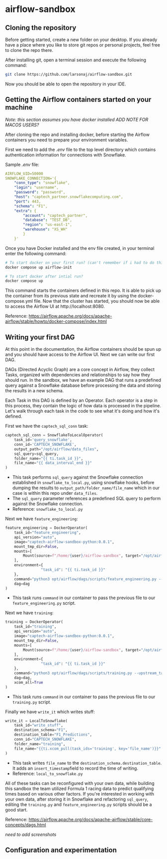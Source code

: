 

# airflow-sandbox

## Cloning the repository 

Before getting started, create a new folder on your desktop. If you already have a place where you like to store git repos or personal projects, feel free to clone the repo there. 

After installing git, open a terminal session and execute the following command:

```zsh
git clone https://github.com/larsonaj/airflow-sandbox.git
```

Now you should be able to open the repository in your IDE.



## Getting the Airflow containers started on your machine
*Note: this section assumes you have docker installed*
*ADD NOTE FOR MACOS USERS?*

After cloning the repo and installing docker, before starting the Airflow containers you need to prepare your environment variables.

First we need to add the *.env* file to the top level directory which contains authentication information for connections with Snowflake. 

Sample *.env* file:

```yaml
AIRFLOW_UID=50000  
SNOWFLAKE_CONNECTION='{
	"conn_type": "snowflake",
	"login": "username",
	"password": "password",
	"host": "captech_partner.snowflakecomputing.com",
	"port": 443,
	"schema": "F1",
	"extra": {
		"account": "captech_partner",
		"database": "TEST_DB",
		"region": "us-east-1",
		"warehouse": "XS_WH"
		}
	}'
```

Once you have Docker installed and the env file created, in your terminal enter the following command:


```zsh
# To start docker on your first run? (can't remember if i had to do this to start)
docker compose up airflow-init

# To start docker after intial run?
docker compose up
```


This command starts the containers defined in this repo. It is able to pick up the container from its previous state and recreate it by using the docker-compose.yml file. Now that the cluster has started, you should now be able to access the Airflow UI at http://localhost:8080.


Reference: https://airflow.apache.org/docs/apache-airflow/stable/howto/docker-compose/index.html

## Writing your first DAG

At this point in the documentation, the Airflow containers should be spun up and you should have access to the Airflow UI. Next we can write our first DAG. 

DAGs (Directed Acyclic Graph) are a core concept in Airflow, they collect Tasks, organized with dependencies and relationships to say how they should run. In the sandbox, we have an example DAG that runs a predefined query against a Snowflake database before processing the data and storing the results in a new schema. 

Each Task in this DAG is defined by an Operator. Each operator is a step in this process, they contain the logic of how data is processed in the pipeline. Let's walk through each task in the code to see what it's doing and how it's defined.

First we have the `captech_sql_conn` task:

```python
captech_sql_conn = SnowflakeToLocalOperator(
    task_id='query_snowflake',
    conn_id='CAPTECH_SNOWFLAKE',
    output_path="/opt/airflow/data_files",
    sql_query=sql_query,
    folder_name="{{ ti.task_id }}",
    file_name="{{ data_interval_end }}"
)
```
- This task performs `sql_query` against the Snowflake connection established in `snowflake_to_local.py`, using snowflake hooks, before dumping the results to `output_path/folder_name/file_name` which in our case is within this repo under `data_files`.
- The `sql_query` parameter references a predefined SQL query to perform against the Snowflake connection.
- Reference: `snowflake_to_local.py`


Next we have `feature_engineering`:

```python
feature_engineering = DockerOperator(
    task_id="feature_engineering",
    api_version="auto",
    image="captech-airflow-sandbox-python:0.0.1",
    mount_tmp_dir=False,
    mounts=[
        Mount(source=f"/home/{user}/airflow-sandbox", target="/opt/airflow/", type="bind")
    ],
    environment={
                "task_id": "{{ ti.task_id }}"
    },
    command="python3 opt/airflow/dags/scripts/feature_engineering.py --upstream_task {{ ti.task.upstream_task_ids.pop() }} --filename {{data_interval_end}}.csv",
    dag=dag
)
```
- This task runs `command` in our container to pass the previous file to our `feature_engineering.py` script.


Next we have `training`:

```python
training = DockerOperator(
    task_id="training",
    api_version="auto",
    image="captech-airflow-sandbox-python:0.0.1",
    mount_tmp_dir=False,
    mounts=[
        Mount(source=f"/home/{user}/airflow-sandbox", target="/opt/airflow/", type="bind")
    ],
    environment={
                "task_id": "{{ ti.task_id }}"
    },
    command="python3 opt/airflow/dags/scripts/training.py --upstream_task {{ ti.task.upstream_task_ids.pop() }} --filename {{data_interval_end}}.csv",
    dag=dag,
    xcom_all=True
)
```
- This task runs `command` in our container to pass the previous file to our `training.py` script.



Finally we have `write_it` which writes stuff:

```python
write_it = LocalToSnowflake(
    task_id="write_stuff",
    destination_schema="F1",
    destination_table="F1_Predictions",
    conn_id="CAPTECH_SNOWFLAKE",
    folder_name="training",
    file_name="{{ti.xcom_pull(task_ids='training', key='file_name')}}"
)
```
- This task writes `file_name` to the `destination_schema.destination_table`. It adds an `insert_timestamp`field to record the time of writing. 
- Reference: `local_to_snowflake.py`


All of these tasks can be reconfigured with your own data, while building this sandbox the team utilized Formula 1 racing data to predict qualifying times based on various other factors. If you're interested in working with your own data, after storing it in Snowflake and refactoring `sql_query`, editing the `training.py` and `feature_engineering.py` scripts should be a good start.

Reference: https://airflow.apache.org/docs/apache-airflow/stable/core-concepts/dags.html

*need to add screenshots*

## Configuration and experimentation